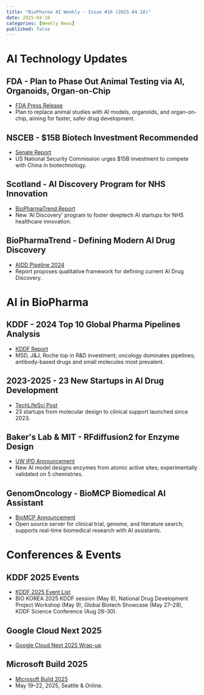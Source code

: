 ```yaml
---
title: "BioPharma AI Weekly - Issue #16 (2025.04.18)"
date: 2025-04-18
categories: [Weekly News]
published: false
---
```


# AI Technology Updates

## FDA - Plan to Phase Out Animal Testing via AI, Organoids, Organ-on-Chip
- [FDA Press Release](https://www.fda.gov/news-events/press-announcements/fda-announces-plan-phase-out-animal-testing-requirement-monoclonal-antibodies-and-other-drugs)
- Plan to replace animal studies with AI models, organoids, and organ-on-chip, aiming for faster, safer drug development.

## NSCEB - $15B Biotech Investment Recommended
- [Senate Report](https://www.biotech.senate.gov/press-releases/nsceb-publishes-final-report/)
- US National Security Commission urges $15B investment to compete with China in biotechnology.

## Scotland - AI Discovery Program for NHS Innovation
- [BioPharmaTrend Report](https://www.biopharmatrend.com/post/1203-scotland-launches-ai-discovery-to-foster-deeptech-ai-startups-for-nhs-healthcare-innovation/)
- New 'AI Discovery' program to foster deeptech AI startups for NHS healthcare innovation.

## BioPharmaTrend - Defining Modern AI Drug Discovery
- [AIDD Pipeline 2024](https://www.biopharmatrend.com/ai-drug-discovery-pipeline-2024/)
- Report proposes qualitative framework for defining current AI Drug Discovery.

# AI in BioPharma

## KDDF - 2024 Top 10 Global Pharma Pipelines Analysis
- [KDDF Report](https://www.kddf.org//ko/board/research/view/?bc_no=2573&page=1)
- MSD, J&J, Roche top in R&D investment; oncology dominates pipelines; antibody-based drugs and small molecules most prevalent.

## 2023-2025 - 23 New Startups in AI Drug Development
- [TechLifeSci Post](https://www.techlifesci.com/p/23-new-startups-in-ai-drug-development?utm_campaign=email-half-post&r=3ba5x7)
- 23 startups from molecular design to clinical support launched since 2023.

## Baker's Lab & MIT - RFdiffusion2 for Enzyme Design
- [UW IPD Announcement](https://www.ipd.uw.edu/2025/04/introducing-rfdiffusion2/)
- New AI model designs enzymes from atomic active sites; experimentally validated on 5 chemistries.

## GenomOncology - BioMCP Biomedical AI Assistant
- [BioMCP Announcement](https://genomoncology.com/press-releases/genomoncology-announces-biomcp-open-source-model-context-protocol-mcp-for-biomedical-ai-assistants-and-agents/)
- Open source server for clinical trial, genome, and literature search; supports real-time biomedical research with AI assistants.

# Conferences & Events

## KDDF 2025 Events
- [KDDF 2025 Event List](https://www.kddf.org/ko/rnd)
- BIO KOREA 2025 KDDF session (May 8), National Drug Development Project Workshop (May 9), Global Biotech Showcase (May 27–28), KDDF Science Conference (Aug 28–30).

## Google Cloud Next 2025
- [Google Cloud Next 2025 Wrap-up](https://cloud.google.com/blog/topics/google-cloud-next/google-cloud-next-2025-wrap-up)

## Microsoft Build 2025
- [Microsoft Build 2025](https://build.microsoft.com/en-US/home)
- May 19–22, 2025, Seattle & Online.

